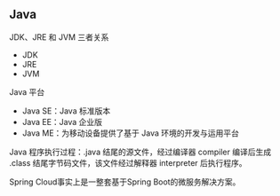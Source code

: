 ## Java

JDK、JRE 和 JVM 三者关系
- JDK
- JRE
- JVM


Java 平台
- Java SE：Java 标准版本
- Java EE：Java 企业版
- Java ME：为移动设备提供了基于 Java 环境的开发与运用平台


Java 程序执行过程：.java 结尾的源文件，经过编译器 compiler 编译后生成 .class
结尾字节码文件，该文件经过解释器 interpreter 后执行程序。


Spring Cloud事实上是一整套基于Spring Boot的微服务解决方案。
